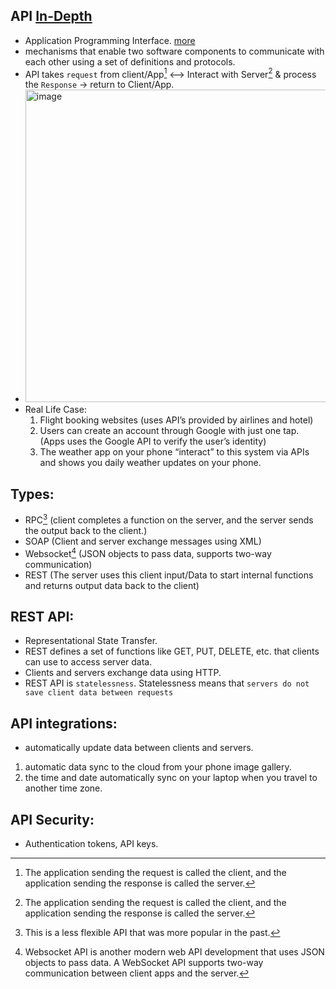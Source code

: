 ## API [In-Depth](https://www.govtech.com/archive/whats-an-api-and-why-do-you-need-one.html)
- Application Programming Interface. [more](https://aws.amazon.com/what-is/api/)
- mechanisms that enable two software components to communicate with each other using a set of definitions and protocols.
- API takes `request` from client/App[^1] <--> Interact with Server[^1] & process the `Response` -> return to Client/App.
- <img width="500" alt="image" src="https://github.com/cybersome/CyberDev/assets/40174034/260695df-5067-44d9-ab2f-6cb3363e7e5e">
- Real Life Case: 
  1. Flight booking websites (uses API’s provided by airlines and hotel)
  2. Users can create an account through Google with just one tap. (Apps uses the Google API to verify the user’s identity)
  3. The weather app on your phone “interact” to this system via APIs and shows you daily weather updates on your phone.

## Types:
- RPC[^2] (client completes a function on the server, and the server sends the output back to the client.)
- SOAP (Client and server exchange messages using XML)
- Websocket[^3] (JSON objects to pass data, supports two-way communication)
- REST (The server uses this client input/Data to start internal functions and returns output data back to the client)

## REST API:
- Representational State Transfer.
- REST defines a set of functions like GET, PUT, DELETE, etc. that clients can use to access server data.
- Clients and servers exchange data using HTTP.
- REST API is `statelessness`. Statelessness means that `servers do not save client data between requests`

## API integrations:
- automatically update data between clients and servers.
1. automatic data sync to the cloud from your phone image gallery.
2. the time and date automatically sync on your laptop when you travel to another time zone.

## API Security:
- Authentication tokens, API keys.



[^1]:The application sending the request is called the client, and the application sending the response is called the server. 
[^2]:This is a less flexible API that was more popular in the past.
[^3]:Websocket API is another modern web API development that uses JSON objects to pass data. A WebSocket API supports two-way communication between client apps and the server.
